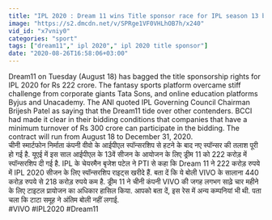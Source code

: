 ```yaml
---
title: "IPL 2020 : Dream 11 wins Title sponsor race for IPL season 13 beating BYJUs, Tata \u0935\u0928\u0907\u0902\u0921\u093f\u092f\u093e \u0939\u093f\u0902\u0926\u0940"
image: "https://s2.dmcdn.net/v/SPRge1VF0VHLhOB7h/x240"
vid_id: "x7vniy0"
categories: "sport"
tags: ["dream11"," ipl 2020"," ipl 2020 title sponsor"]
date: "2020-08-26T16:58:06+03:00"
---
```

Dream11 on Tuesday (August 18) has bagged the title sponsorship rights for IPL 2020 for Rs 222 crore. The fantasy sports platform overcame stiff challenge from corporate giants Tata Sons, and online education platforms Byjus and Unacademy. The ANI quoted IPL Governing Council Chairman Brijesh Patel as saying that the Dream11 tide over other contenders. BCCI had made it clear in their bidding conditions that companies that have a minimum turnover of Rs 300 crore can participate in the bidding. The contract will run from August 18 to December 31, 2020.    <br>चीनी स्मार्टफोन निर्माता कंपनी वीवो के आईपीएल स्पॉन्सरशिप से हटने के बाद नए स्पॉन्सर की तलाश पूरी हो गई है. यूएई में इस साल आईपीएल के 13वें सीजन के आयोजन के लिए ड्रीम 11 को 222 करोड़ में स्पॉन्सरशिप दी गई है. IPL के चेयरमैन बृजेश पटेल ने PTI से कहा कि Dream 11 ने 222 करोड़ रुपये में IPL 2020 सीजन के लिए स्पॉन्सरशिप राइट्स खरीदे हैं. बता दें कि ये बोली VIVO के सालाना 440 करोड़ रुपये से 218 करोड़ रुपये कम है. ड्रीम 11 ने चीनी कंपनी VIVO की जगह लगभग साढ़े चार महीने के लिए टाइटल प्रायोजन का अधिकार हासिल किया. आपको बता दें, इस रेस में अन्य कम्पनियां भी थी. पता चला कि टाटा समूह ने अंतिम बोली नहीं लगाई.    <br>#VIVO    #IPL2020   #Dream11
